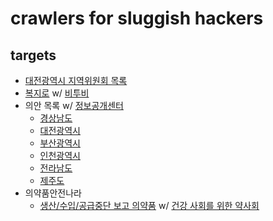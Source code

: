 # crawlers for sluggish hackers

## targets

- [대전광역시 지역위원회 목록](https://www.daejeon.go.kr/drh/acm/drhAcmBoardList.do?menuSeq=6412)
- [복지로](https://www.bokjiro.go.kr) w/ [비투비](https://btob.or.kr/)
- 의안 목록 w/ [정보공개센터](https://cfoi.or.kr/)
  - [경상남도](https://council.gyeongnam.go.kr)
  - [대전광역시](https://council.daejeon.go.kr)
  - [부산광역시](https://council.busan.go.kr)
  - [인천광역시](https://www.icouncil.go.kr/)
  - [전라남도](https://bill.jnassembly.go.kr)
  - [제주도](https://www.council.jeju.kr)
- 의약품안전나라
  - [생산/수입/공급중단 보고 의약품](https://nedrug.mfds.go.kr/pbp/CCBAF01) w/ [건강 사회를 위한 약사회](http://www.pharmacist.or.kr/)
